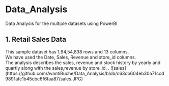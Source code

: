 # Data_Analysis

Data Analysis for the multiple datasets using PowerBI

## 1. Retail Sales Data
<div>This sample dataset has 1,94,54,838 rows and 13 columns.</div>
<div>We have used the Date, Sales, Revenue and store_id columns.</div>
The analysis describes the sales, revenue and stock history by yearly and quartly along with the sales,revenue by store_id.
.
![sales](https://github.com/AvantiBuche/Data_Analysis/blob/c63cb604eb30a71ccd9891afc1b45cbc6f6faa87/sales.JPG)
